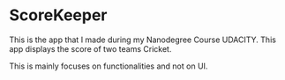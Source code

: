 # ScoreKeeper

This is the app that I made during my Nanodegree Course UDACITY.
This app displays the score of two teams Cricket.

This is mainly focuses on functionalities and not on UI.
